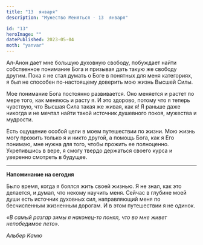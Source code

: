```yaml
---
title: "13  января"
description: "Мужество Меняться - 13  января"

id: "13"
heroImage: ""
datePublished: 2023-05-04
moth: "yanvar"
---
```


Ал-Анон дает мне большую духовную свободу, побуждает найти собственное
понимание Бога и призывая дать такую же свободу другим. Пока я не стал думать
о Боге в понятных для меня категориях, я был не способен по-настоящему
доверить мою жизнь Высшей Силы.

Мое понимание Бога постоянно развивается. Оно меняется и растет по мере того,
как меняюсь и расту я. И это здорово, потому что я теперь чувствую, что Высшая
Сила такая же живая, как я! Я раньше даже никогда и не мечтал найти такой
источник душевного покоя, мужества и мудрости.

Есть ощущение особой цели в моем путешествии по жизни. Мою жизнь могу прожить
только я и никто другой, а помощь Бога, как я Его понимаю, мне нужна для того,
чтобы прожить ее полноценно. Укрепившись в вере, я смогу твердо держаться
своего курса и уверенно смотреть в будущее.

---

**Напоминание на сегодня**

Было время, когда я боялся жить своей жизнью. Я не знал, как это делается, и
думал, что некому научить меня. Сейчас в глубине моей души есть источник
духовных сил, направляющий меня по бесчисленным жизненным дорогам. И в этом
путешествии я не одинок.

_«В самый разгар зимы я наконец-то понял, что во мне живет непобедимое лето»._

_Альбер Камю_
